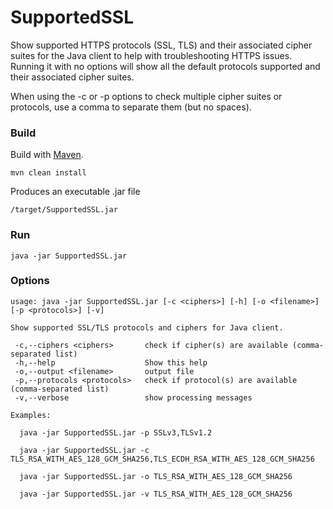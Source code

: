 # SupportedSSL
Show supported HTTPS protocols (SSL, TLS) and their associated cipher suites for the Java client to help with troubleshooting HTTPS issues. Running it with no options will show all the default protocols supported and their associated cipher suites.

When using the -c or -p options to check multiple cipher suites or protocols, use a comma to separate them (but no spaces).

### Build

Build with [Maven](https://maven.apache.org/).

```
mvn clean install
```

Produces an executable .jar file

```
/target/SupportedSSL.jar
```


### Run

```
java -jar SupportedSSL.jar
```


### Options

```
usage: java -jar SupportedSSL.jar [-c <ciphers>] [-h] [-o <filename>] [-p <protocols>] [-v]

Show supported SSL/TLS protocols and ciphers for Java client.

 -c,--ciphers <ciphers>       check if cipher(s) are available (comma-separated list)
 -h,--help                    Show this help
 -o,--output <filename>       output file
 -p,--protocols <protocols>   check if protocol(s) are available (comma-separated list)
 -v,--verbose                 show processing messages

Examples:

  java -jar SupportedSSL.jar -p SSLv3,TLSv1.2

  java -jar SupportedSSL.jar -c TLS_RSA_WITH_AES_128_GCM_SHA256,TLS_ECDH_RSA_WITH_AES_128_GCM_SHA256

  java -jar SupportedSSL.jar -o TLS_RSA_WITH_AES_128_GCM_SHA256

  java -jar SupportedSSL.jar -v TLS_RSA_WITH_AES_128_GCM_SHA256
```
